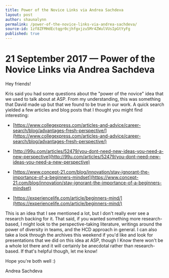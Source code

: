 ```yaml
---
title: Power of the Novice Links via Andrea Sachdeva
layout: post
author: shaunalynn
permalink: /power-of-the-novice-links-via-andrea-sachdeva/
source-id: 1zf8ZFMHdEctqgr0cjhfgxjzu5Mr4ZWulVUsIpGtYyFg
published: true
---
```


# 21 September 2017 — Power of the Novice Links via Andrea Sachdeva

Hey friends! 

Kris said you had some questions about the "power of the novice" idea that we used to talk about at ASP. From my understanding, this was something that David made up but that we found to be true in our work. A quick search yielded a few articles and blog posts that I thought you might find interesting:  

* [https://www.collegexpress.com/articles-and-advice/career-search/blog/advantages-fresh-perspective/](https://www.collegexpress.com/articles-and-advice/career-search/blog/advantages-fresh-perspective/)

* [http://99u.com/articles/52479/you-dont-need-new-ideas-you-need-a-new-perspective](http://99u.com/articles/52479/you-dont-need-new-ideas-you-need-a-new-perspective) 

* [https://www.concept-21.com/blog/innovation/stay-ignorant-the-importance-of-a-beginners-mindset](https://www.concept-21.com/blog/innovation/stay-ignorant-the-importance-of-a-beginners-mindset)

* [https://experiencelife.com/article/beginners-mind/](https://experiencelife.com/article/beginners-mind/)

This is an idea that I see mentioned a lot, but I don't really ever see a research backing for it. That said, if you wanted something more research-based, I might look to the perspective-taking literature, writings around the power of diversity in teams, and the HCD approach in general. I can also take a look through the archives this weekend if you'd like and look for presentations that we did on this idea at ASP, though I Know there won't be a whole lot there and it will certainly be anecdotal rather than research-based. If that's helpful though, let me know!

Hope you're both well :)

Andrea Sachdeva